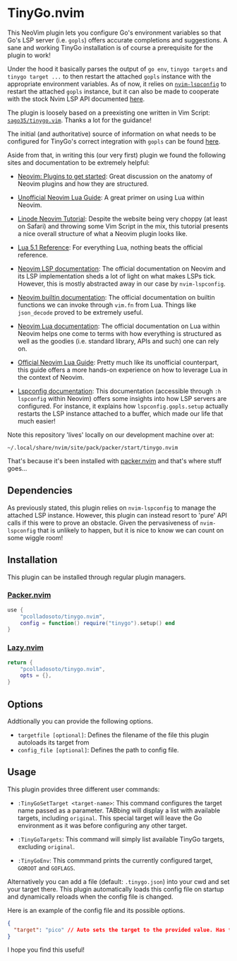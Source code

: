 # TinyGo.nvim
This NeoVim plugin lets you configure Go's environment variables so that Go's LSP server
(i.e. `gopls`) offers accurate completions and suggestions. A sane and working TinyGo
installation is of course a prerequisite for the plugin to work!

Under the hood it basically parses the output of `go env`, `tinygo targets` and `tinygo target ...`
to then restart the attached `gopls` instance with the appropriate environment variables. As
of now, it relies on [`nvim-lspconfig`](https://github.com/neovim/nvim-lspconfig) to restart the
attached `gopls` instance, but it can also be made to cooperate with the stock Nvim LSP API
documented [here](https://neovim.io/doc/user/lsp.html).

The plugin is loosely based on a preexisting one written in Vim Script:
[`sago35/tinygo.vim`](https://github.com/sago35/tinygo.vim). Thanks a lot for the guidance!

The initial (and authoritative) source of information on what needs to be configured for TinyGo's
correct integration with `gopls` can be found [here](https://tinygo.org/docs/guides/ide-integration/).

Aside from that, in writing this (our very first) plugin we found the following sites and documentation
to be extremely helpful:

- [Neovim: Plugins to get started](https://vonheikemen.github.io/devlog/tools/neovim-plugins-to-get-started/): Great discussion
  on the anatomy of Neovim plugins and how they are structured.

- [Unofficial Neovim Lua Guide](https://github.com/nanotee/nvim-lua-guide): A great primer on using Lua within Neovim.

- [Linode Neovim Tutorial](https://www.linode.com/docs/guides/write-a-neovim-plugin-with-lua/): Despite the website being
   very choppy (at least on Safari) and throwing some Vim Script in the mix, this tutorial presents a nice overall structure
   of what a Neovim plugin looks like.

- [Lua 5.1 Reference](http://www.lua.org/manual/5.1/manual.html): For everything Lua, nothing beats the official reference.

- [Neovim LSP documentation](https://neovim.io/doc/user/lsp.html): The official documentation on Neovim and its LSP implementation
  sheds a lot of light on what makes LSPs tick. However, this is mostly abstracted away in our case by `nvim-lspconfig`.

- [Neovim builtin documentation](https://neovim.io/doc/user/builtin.html): The official documentation on builtin functions we can
  invoke through `vim.fn` from Lua. Things like `json_decode` proved to be extremely useful.

- [Neovim Lua documentation](https://neovim.io/doc/user/lua.html): The official documentation on Lua within Neovim helps one come
  to terms with how everything is structured as well as the goodies (i.e. standard library, APIs and such) one can rely on.

- [Official Neovim Lua Guide](https://neovim.io/doc/user/lua-guide.html): Pretty much like its unofficial counterpart, this guide
  offers a more hands-on experience on how to leverage Lua in the context of Neovim.

- [Lspconfig documentation](https://raw.githubusercontent.com/neovim/nvim-lspconfig/master/doc/lspconfig.txt): This documentation
  (accessible through `:h lspconfig` within Neovim) offers some insights into how LSP servers are configured. For instance, it
  explains how `lspconfig.gopls.setup` actually restarts the LSP instance attached to a buffer, which made our life that much easier!

Note this repository 'lives' locally on our development machine over at:

    ~/.local/share/nvim/site/pack/packer/start/tinygo.nvim

That's because it's been installed with [packer.nvim](https://github.com/wbthomason/packer.nvim) and that's where stuff goes...

## Dependencies
As previously stated, this plugin relies on `nvim-lspconfig` to manage the attached LSP instance. However, this plugin can instead
resort to 'pure' API calls if this were to prove an obstacle. Given the pervasiveness of `nvim-lspconfig` that is unlikely to happen,
but it is nice to know we can count on some wiggle room!

## Installation
This plugin can be installed through regular plugin managers.

### [Packer.nvim](https://github.com/wbthomason/packer.nvim)
```lua
use {
    "pcolladosoto/tinygo.nvim",
    config = function() require("tinygo").setup() end
}
```

### [Lazy.nvim](https://github.com/wbthomason/packer.nvim)
```lua
return {
    "pcolladosoto/tinygo.nvim",
    opts = {},
}
```

## Options
Addtionally you can provide the following options. 

- `targetfile [optional]`: Defines the filename of the file this plugin autoloads its target from
- `config_file [optional]`: Defines the path to config file.

## Usage
This plugin provides three different user commands:

- `:TinyGoSetTarget <target-name>`: This command configures the target name passed as a parameter. TABbing will
  display a list with available targets, including `original`. This special target will leave the Go
  environment as it was before configuring any other target.

- `:TinyGoTargets`: This command will simply list available TinyGo targets, excluding `original`.

- `:TinyGoEnv`: This commmand prints the currently configured target, `GOROOT` and `GOFLAGS`.

Alternatively you can add a file (default: `.tinygo.json`) into your cwd and set your target there.
This plugin automatically loads this config file on startup and dynamically reloads when the config
file is changed.

Here is an example of the config file and its possible options.

```json
{
  "target": "pico" // Auto sets the target to the provided value. Has to one of 'tinygo targets' results.
}
```

I hope you find this useful!
